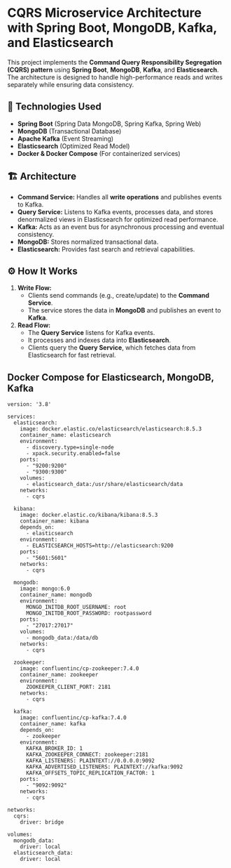# CQRS Microservice Architecture with Spring Boot, MongoDB, Kafka, and Elasticsearch

This project implements the **Command Query Responsibility Segregation (CQRS) pattern** using **Spring Boot**, **MongoDB**, **Kafka**, and **Elasticsearch**. The architecture is designed to handle high-performance reads and writes separately while ensuring data consistency.

## 📌 Technologies Used
- **Spring Boot** (Spring Data MongoDB, Spring Kafka, Spring Web)
- **MongoDB** (Transactional Database)
- **Apache Kafka** (Event Streaming)
- **Elasticsearch** (Optimized Read Model)
- **Docker & Docker Compose** (For containerized services)

## 🏗️ Architecture
- **Command Service:** Handles all **write operations** and publishes events to Kafka.
- **Query Service:** Listens to Kafka events, processes data, and stores denormalized views in Elasticsearch for optimized read performance.
- **Kafka:** Acts as an event bus for asynchronous processing and eventual consistency.
- **MongoDB:** Stores normalized transactional data.
- **Elasticsearch:** Provides fast search and retrieval capabilities.

## ⚙️ How It Works
1. **Write Flow:**  
   - Clients send commands (e.g., create/update) to the **Command Service**.
   - The service stores the data in **MongoDB** and publishes an event to **Kafka**.
2. **Read Flow:**  
   - The **Query Service** listens for Kafka events.
   - It processes and indexes data into **Elasticsearch**.
   - Clients query the **Query Service**, which fetches data from Elasticsearch for fast retrieval.

## Docker Compose for Elasticsearch, MongoDB, Kafka

```docker
version: '3.8'

services:
  elasticsearch:
    image: docker.elastic.co/elasticsearch/elasticsearch:8.5.3
    container_name: elasticsearch
    environment:
      - discovery.type=single-node
      - xpack.security.enabled=false
    ports:
      - "9200:9200"
      - "9300:9300"
    volumes:
      - elasticsearch_data:/usr/share/elasticsearch/data
    networks:
      - cqrs

  kibana:
    image: docker.elastic.co/kibana/kibana:8.5.3
    container_name: kibana
    depends_on:
      - elasticsearch
    environment:
      - ELASTICSEARCH_HOSTS=http://elasticsearch:9200
    ports:
      - "5601:5601"
    networks:
      - cqrs

  mongodb:
    image: mongo:6.0
    container_name: mongodb
    environment:
      MONGO_INITDB_ROOT_USERNAME: root
      MONGO_INITDB_ROOT_PASSWORD: rootpassword
    ports:
      - "27017:27017"
    volumes:
      - mongodb_data:/data/db
    networks:
      - cqrs

  zookeeper:
    image: confluentinc/cp-zookeeper:7.4.0
    container_name: zookeeper
    environment:
      ZOOKEEPER_CLIENT_PORT: 2181
    networks:
      - cqrs

  kafka:
    image: confluentinc/cp-kafka:7.4.0
    container_name: kafka
    depends_on:
      - zookeeper
    environment:
      KAFKA_BROKER_ID: 1
      KAFKA_ZOOKEEPER_CONNECT: zookeeper:2181
      KAFKA_LISTENERS: PLAINTEXT://0.0.0.0:9092
      KAFKA_ADVERTISED_LISTENERS: PLAINTEXT://kafka:9092
      KAFKA_OFFSETS_TOPIC_REPLICATION_FACTOR: 1
    ports:
      - "9092:9092"
    networks:
      - cqrs

networks:
  cqrs:
    driver: bridge

volumes:
  mongodb_data:
    driver: local
  elasticsearch_data:
    driver: local

```
